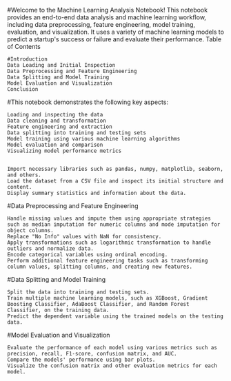 

#Welcome to the Machine Learning Analysis Notebook! This notebook provides an end-to-end data analysis and machine learning workflow, including data preprocessing, feature engineering, model training, evaluation, and visualization. It uses a variety of machine learning models to predict a startup's success or failure and evaluate their performance.
Table of Contents

    #Introduction
    Data Loading and Initial Inspection
    Data Preprocessing and Feature Engineering
    Data Splitting and Model Training
    Model Evaluation and Visualization
    Conclusion



#This notebook demonstrates the following key aspects:

    Loading and inspecting the data
    Data cleaning and transformation
    Feature engineering and extraction
    Data splitting into training and testing sets
    Model training using various machine learning algorithms
    Model evaluation and comparison
    Visualizing model performance metrics


    Import necessary libraries such as pandas, numpy, matplotlib, seaborn, and others.
    Load the dataset from a CSV file and inspect its initial structure and content.
    Display summary statistics and information about the data.

#Data Preprocessing and Feature Engineering

    Handle missing values and impute them using appropriate strategies such as median imputation for numeric columns and mode imputation for object columns.
    Replace "No Info" values with NaN for consistency.
    Apply transformations such as logarithmic transformation to handle outliers and normalize data.
    Encode categorical variables using ordinal encoding.
    Perform additional feature engineering tasks such as transforming column values, splitting columns, and creating new features.

#Data Splitting and Model Training

    Split the data into training and testing sets.
    Train multiple machine learning models, such as XGBoost, Gradient Boosting Classifier, AdaBoost Classifier, and Random Forest Classifier, on the training data.
    Predict the dependent variable using the trained models on the testing data.

#Model Evaluation and Visualization

    Evaluate the performance of each model using various metrics such as precision, recall, F1-score, confusion matrix, and AUC.
    Compare the models' performance using bar plots.
    Visualize the confusion matrix and other evaluation metrics for each model.
